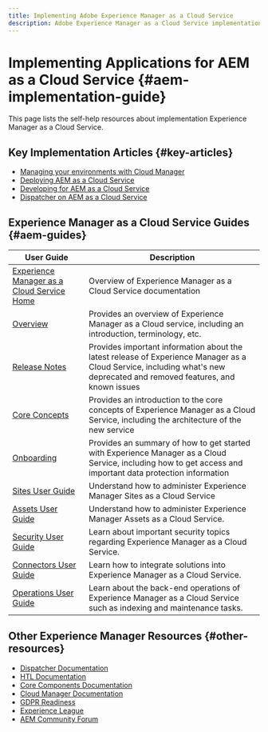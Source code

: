 ```yaml
---
title: Implementing Adobe Experience Manager as a Cloud Service
description: Adobe Experience Manager as a Cloud Service implementation self-help resources and documentation links
---
```


# Implementing Applications for AEM as a Cloud Service {#aem-implementation-guide}

This page lists the self-help resources about implementation Experience Manager as a Cloud Service.

## Key Implementation Articles {#key-articles}

* [Managing your environments with Cloud Manager](cloud-manager/manage-environments.md)
* [Deploying AEM as a Cloud Service](deploying/overview.md)
* [Developing for AEM as a Cloud Service](developing/introduction/development-guidelines.md)
* [Dispatcher on AEM as a Cloud Service](dispatcher/dispatcher-cloud.md)

## Experience Manager as a Cloud Service Guides {#aem-guides}

|User Guide|Description|
|---|---|
|[Experience Manager as a Cloud Service Home](/help/landing/home.md)|Overview of Experience Manager as a Cloud Service documentation|
|[Overview](/help/overview/home.md)|Provides an overview of Experience Manager as a Cloud service, including an introduction, terminology, etc.|
|[Release Notes](/help/release-notes/home.md)|Provides important information about the latest release of Experience Manager as a Cloud Service, including what's new deprecated and removed features, and known issues|
|[Core Concepts](/help/core-concepts/home.md)|Provides an introduction to the core concepts of Experience Manager as a Cloud Service, including the architecture of the new service|
|[Onboarding](/help/onboarding/home.md)|Provides an summary of how to get started with Experience Manager as a Cloud Service, including how to get access and important data protection information|
|[Sites User Guide](/help/sites-cloud/home.md)|Understand how to administer Experience Manager Sites as a Cloud Service|
|[Assets User Guide](/help/assets/home.md)|Understand how to administer Experience Manager Assets as a Cloud Service.|
|[Security User Guide](/help/security/home.md)|Learn about important security topics regarding Experience Manager as a Cloud Service.|
|[Connectors User Guide](/help/connectors/home.md)|Learn how to integrate solutions into Experience Manager as a Cloud Service.|
|[Operations User Guide](/help/operations/home.md)|Learn about the back-end operations of Experience Manager as a Cloud Service such as indexing and maintenance tasks.|

## Other Experience Manager Resources {#other-resources}

* [Dispatcher Documentation](/help/implementing/dispatcher/dispatcher-cloud.md)
* [HTL Documentation](https://docs.adobe.com/content/help/en/experience-manager-htl/using/overview.html)
* [Core Components Documentation](https://docs.adobe.com/content/help/en/experience-manager-core-components/using/introduction.html)
* [Cloud Manager Documentation](https://docs.adobe.com/content/help/en/experience-manager-cloud-manager/using/introduction-to-cloud-manager.html)
* [GDPR Readiness](/help/onboarding/data-privacy-and-protection-readiness/foundation-readiness.md)
* [Experience League](https://guided.adobe.com/?promoid=K42KVXHD&mv=other#solutions/experience-manager)
* [AEM Community Forum](https://forums.adobe.com/community/experience-cloud/marketing-cloud/experience-manager)